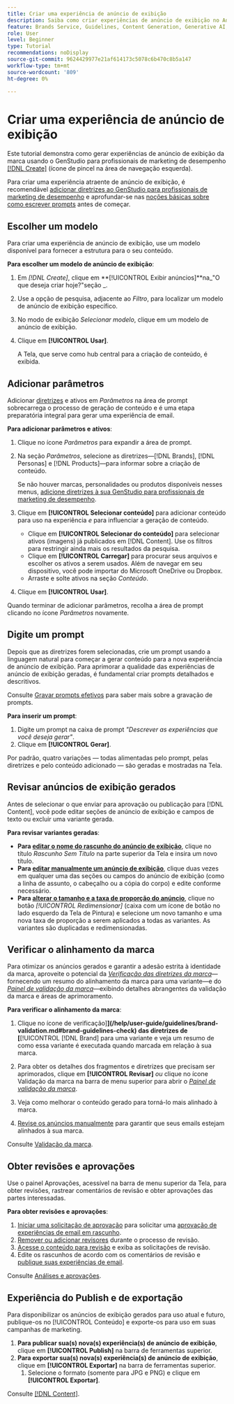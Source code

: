 ```yaml
---
title: Criar uma experiência de anúncio de exibição
description: Saiba como criar experiências de anúncio de exibição no Adobe [!DNL GenStudio] para profissionais de marketing de desempenho.
feature: Brands Service, Guidelines, Content Generation, Generative AI, Create, Experiences, Variant Generation
role: User
level: Beginner
type: Tutorial
recommendations: noDisplay
source-git-commit: 9624429977e21af614173c5078c6b470c8b5a147
workflow-type: tm+mt
source-wordcount: '809'
ht-degree: 0%

---
```


# Criar uma experiência de anúncio de exibição

Este tutorial demonstra como gerar experiências de anúncio de exibição da marca usando o GenStudio para profissionais de marketing de desempenho [[!DNL Create]](/help/user-guide/create/overview.md) (ícone de pincel na área de navegação esquerda).

Para criar uma experiência atraente de anúncio de exibição, é recomendável [adicionar diretrizes ao GenStudio para profissionais de marketing de desempenho](/help/user-guide/guidelines/add-guidelines.md) e aprofundar-se nas [noções básicas sobre como escrever prompts](/help/user-guide/effective-prompts.md) antes de começar.

## Escolher um modelo

Para criar uma experiência de anúncio de exibição, use um modelo disponível para fornecer a estrutura para o seu conteúdo.

**Para escolher um modelo de anúncio de exibição**:

1. Em _[!DNL Create]_, clique em **[!UICONTROL Exibir anúncios]**na_&quot;O que deseja criar hoje?&quot;seção _.
1. Use a opção de pesquisa, adjacente ao _Filtro_, para localizar um modelo de anúncio de exibição específico.
1. No modo de exibição _Selecionar modelo_, clique em um modelo de anúncio de exibição.
1. Clique em **[!UICONTROL Usar]**.

   A Tela, que serve como hub central para a criação de conteúdo, é exibida.

## Adicionar parâmetros

Adicionar [diretrizes](/help/user-guide/guidelines/overview.md) e ativos em _Parâmetros_ na área de prompt sobrecarrega o processo de geração de conteúdo e é uma etapa preparatória integral para gerar uma experiência de email.

**Para adicionar parâmetros e ativos**:

1. Clique no ícone _Parâmetros_ para expandir a área de prompt.
1. Na seção _Parâmetros_, selecione as diretrizes—[!DNL Brands], [!DNL Personas] e [!DNL Products]—para informar sobre a criação de conteúdo.

   Se não houver marcas, personalidades ou produtos disponíveis nesses menus, [adicione diretrizes à sua GenStudio para profissionais de marketing de desempenho](/help/user-guide/guidelines/add-guidelines.md).

1. Clique em **[!UICONTROL Selecionar conteúdo]** para adicionar conteúdo para uso na experiência *e* para influenciar a geração de conteúdo.
   * Clique em **[!UICONTROL Selecionar do conteúdo]** para selecionar ativos (imagens) já publicados em [!DNL Content]. Use os filtros para restringir ainda mais os resultados da pesquisa.
   * Clique em **[!UICONTROL Carregar]** para procurar seus arquivos e escolher os ativos a serem usados. Além de navegar em seu dispositivo, você pode importar do Microsoft OneDrive ou Dropbox.
   * Arraste e solte ativos na seção _Conteúdo_.
1. Clique em **[!UICONTROL Usar]**.

Quando terminar de adicionar parâmetros, recolha a área de prompt clicando no ícone _Parâmetros_ novamente.

## Digite um prompt

Depois que as diretrizes forem selecionadas, crie um prompt usando a linguagem natural para começar a gerar conteúdo para a nova experiência de anúncio de exibição. Para aprimorar a qualidade das experiências de anúncio de exibição geradas, é fundamental criar prompts detalhados e descritivos.

Consulte [Gravar prompts efetivos](/help/user-guide/effective-prompts.md) para saber mais sobre a gravação de prompts.

**Para inserir um prompt**:

1. Digite um prompt na caixa de prompt _&quot;Descrever as experiências que você deseja gerar&quot;_.
1. Clique em **[!UICONTROL Gerar]**.

Por padrão, quatro variações — todas alimentadas pelo prompt, pelas diretrizes e pelo conteúdo adicionado — são geradas e mostradas na Tela.

## Revisar anúncios de exibição gerados

Antes de selecionar o que enviar para aprovação ou publicação para [!DNL Content], você pode editar seções de anúncio de exibição e campos de texto ou excluir uma variante gerada.

**Para revisar variantes geradas**:

* **Para [editar o nome do rascunho do anúncio de exibição](/help/user-guide/create/manage-variants.md#change-draft-name)**, clique no título _Rascunho Sem Título_ na parte superior da Tela e insira um novo título.
* **Para [editar manualmente um anúncio de exibição](/help/user-guide/create/manage-variants.md#manually-edit-text)**, clique duas vezes em qualquer uma das seções ou campos do anúncio de exibição (como a linha de assunto, o cabeçalho ou a cópia do corpo) e edite conforme necessário.
* **Para [alterar o tamanho e a taxa de proporção do anúncio](/help/user-guide/create/manage-variants.md#change-aspect-ratio)**, clique no botão _[!UICONTROL Redimensionar]_ (caixa com um ícone de botão no lado esquerdo da Tela de Pintura) e selecione um novo tamanho e uma nova taxa de proporção a serem aplicados a todas as variantes. As variantes são duplicadas e redimensionadas.

<!-- # Preview for device

When revising and preparing email experiences, you can toggle between previews for desktop and mobile views to ensure coherence and visual appeal of draft variants.

**To preview variants for desktop and mobile devices** toggle the device preview option—between **desktop** and **mobile**—in the right menu bar (computer and phone icons) to preview how variants appear. -->

## Verificar o alinhamento da marca

Para otimizar os anúncios gerados e garantir a adesão estrita à identidade da marca, aproveite o potencial da [_Verificação das diretrizes da marca_](/help/user-guide/guidelines/brand-validation.md#brand-guidelines-check)—fornecendo um resumo do alinhamento da marca para uma variante—e do [_Painel de validação da marca_](/help/user-guide/guidelines/brand-validation.md#brand-validation-panel)—exibindo detalhes abrangentes da validação da marca e áreas de aprimoramento.

**Para verificar o alinhamento da marca**:

1. Clique no ícone de verificação]**](/help/user-guide/guidelines/brand-validation.md#brand-guidelines-check) das diretrizes de [**[!UICONTROL [!DNL Brand] para uma variante e veja um resumo de como essa variante é executada quando marcada em relação à sua marca.
1. Para obter os detalhes dos fragmentos e diretrizes que precisam ser aprimorados, clique em **[!UICONTROL Revisar]** _ou_ clique no ícone Validação da marca na barra de menu superior para abrir o [_Painel de validação da marca_](/help/user-guide/guidelines/brand-validation.md#brand-validation-panel).

1. Veja como melhorar o conteúdo gerado para torná-lo mais alinhado à marca.
1. [Revise os anúncios manualmente](#revise-generated-display-ads) para garantir que seus emails estejam alinhados à sua marca.

Consulte [Validação da marca](/help/user-guide/guidelines/brand-validation.md).

## Obter revisões e aprovações

Use o painel Aprovações, acessível na barra de menu superior da Tela, para obter revisões, rastrear comentários de revisão e obter aprovações das partes interessadas.

**Para obter revisões e aprovações**:

1. [Iniciar uma solicitação de aprovação](/help/user-guide/approvals/request-review.md) para solicitar uma [aprovação de experiências de email em rascunho](/help/user-guide/approvals/approve-content.md).
1. [Remover ou adicionar revisores](/help/user-guide/approvals/review-and-edit.md#manage-approvals) durante o processo de revisão.
1. [Acesse o conteúdo para revisão](/help/user-guide/approvals/review-and-edit.md#access-content-for-review) e exiba as solicitações de revisão.
1. Edite os rascunhos de acordo com os comentários de revisão e [publique suas experiências de email](#publish-and-export-experience).

Consulte [Análises e aprovações](/help/user-guide/approvals/overview.md).

## Experiência do Publish e de exportação

Para disponibilizar os anúncios de exibição gerados para uso atual e futuro, publique-os no [!UICONTROL Conteúdo] e exporte-os para uso em suas campanhas de marketing.

1. **Para publicar sua(s) nova(s) experiência(s) de anúncio de exibição**, clique em **[!UICONTROL Publish]** na barra de ferramentas superior.
1. **Para exportar sua(s) nova(s) experiência(s) de anúncio de exibição**, clique em **[!UICONTROL Exportar]** na barra de ferramentas superior.
   1. Selecione o formato (somente para JPG e PNG) e clique em **[!UICONTROL Exportar]**.

Consulte [[!DNL Content]](/help/user-guide/content/overview.md#search-and-find-approved-content).
